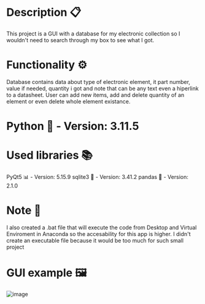 # Description 📋
This project is a GUI with a database for my electronic collection so I wouldn't need to search through my box to see what I got.
# Functionality ⚙
Database contains data about type of electronic element, it part number, value if needed, quantity i got and note that can be any text even a hiperlink to a datasheet.
User can add new items, add and delete quantity of an element or even delete whole element existance.
# Python 🐍 - Version: 3.11.5
# Used libraries 📚
PyQt5 📊 - Version: 5.15.9
sqlite3 📰 - Version: 3.41.2
pandas 🐼 - Version: 2.1.0
# Note 📝
I also created a .bat file that will execute the code from Desktop and Virtual Enviroment in Anaconda so the accesability for this app is higher. 
I didn't create an executable file because it would be too much for such small project
# GUI example 🖼
![image](https://github.com/JanuszV/electronic_storage/assets/102951298/dd5c0df0-22a3-47d9-8e4d-191bbb3ada0c)
